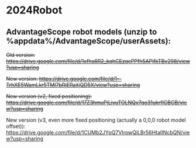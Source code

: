 # 2024Robot

## AdvantageScope robot models (unzip to %appdata%/AdvantageScope/userAssets):  
~~Old version: https://drive.google.com/file/d/1xfhs6R2_kqhCEzqePPfh5APjfkTBv298/view?usp=sharing~~

~~New version: https://drive.google.com/file/d/1--TrhXE5WamLkr5TMI7bRjERaitjQD5X/view?usp=sharing~~

~~New version (v2, fixed positioning): https://drive.google.com/file/d/17Z3hmuPjLivuTOLNQv7qo31ukrflGBCB/view?usp=sharing~~

New version (v3, even more fixed positioning (actually a 0,0,0 robot model offset)): https://drive.google.com/file/d/1CUMb2JYpQ7VIrowQiLBr56HtaIINcbQN/view?usp=sharing
